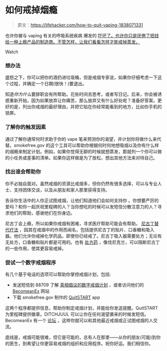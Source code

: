 # 如何戒掉烟瘾

> 原文：<https://lifehacker.com/how-to-quit-vaping-1838071331>

也许你被与 vaping 有关的呼吸系统疾病 爆发的 [吓坏了。也许你只是厌倦了把钱给一种上瘾产品的制造商。不管怎样，让我们看看怎样才能戒掉蒸发。](https://lifehacker.com/what-might-be-causing-the-vaping-illness-1837929828)

Watch

### 想办法

盛怒之下，你可以把你的酒扔进垃圾桶，但是戒烟专家说，如果你仔细考虑一下这个过程，并确定一个日期(很快！)要退出。

知道*你为什么*要辞职会有所帮助。花些时间去思考，或者写日记。后来，你会被诱惑重新开始，因为如果放弃让你痛苦，那么放弃又有什么好处呢？准备好答案。更好的是，列出你戒烟的最好理由，并把它贴在你经常能看到的地方，比如你手机的锁屏。

### 了解你的触发因素

通过了解你通常何时求助于你的 vape 笔来预测你的渴望，并计划你将做什么来代替。smokefree.gov 的这个工具可以帮助你根据何时何地想吸烟以及你有什么样的烟瘾来制定计划。例如，如果你觉得无聊的时候就想蒸发，那就列一个你可以做的小任务或差事的清单。如果你这样做是为了放松，想出其他方法来对待自己。

### 找出谁会帮助你

你不必独自面对。虽然戒烟的资源比戒烟多，但你仍然有很多选择，可以与专业人士、支持团体交谈，以及从朋友和家人那里获得支持。

告诉你生活中的人你正试图戒烟，让他们知道他们会如何支持你 。你想要严厉的爱吗？和你一起庆祝里程碑的人？当你想吃的时候可以发短信分散注意力的人？寻求他们的帮助，感谢他们在你身边。

尼古丁会上瘾，所以如果你戒烟有困难，寻求医疗帮助可能会有帮助。 [尼古丁替代疗法](https://medlineplus.gov/ency/article/007438.htm) ，因其在戒烟中的作用而闻名，包括提供尼古丁的贴片、口香糖和吸入器。他们允许你戒掉化学药品，即使你已经戒了。尼古丁吸入器需要处方；无论有无处方，口香糖和贴片都是可用的。也有 [处方药](https://www.cancer.org/healthy/stay-away-from-tobacco/guide-quitting-smoking/prescription-drugs-to-help-you-quit-smoking.html) ，像伐尼克兰，可以阻断尼古丁的一些作用，使其更容易戒掉。

### 尝试一个数字戒烟程序

有几个基于电话的选项可以帮助你掌控戒烟计划，包括:

*   发送短信到 88709 了解 [真相倡议的数字戒烟计划](https://www.thetruth.com/articles/hot-topic/quit-vaping) ，或者访问他们的 [BecomeanEx](https://www.becomeanex.org) 网站
*   下载 smokefree.gov 制作的 [QuitSTART](https://teen.smokefree.gov/become-smokefree/quitstart-app) app

这两个程序都提供信息，帮助你制定戒烟计划，并能给你发送提醒。QuitSTART 为里程碑提供徽章。DITCHJUUL 可以让你在任何渴望袭来的时候发短信。BecomeanEx 有一个 [论坛](https://excommunity.becomeanex.org/) ，这样你就可以和其他最近戒烟或正试图戒烟的人交流。

底线是，戒烟可能很难，但它是可能的，总有人在那里——从你的朋友(可能)到你的医生，到希望让你更容易戒烟的组织和应用程序。祝你好运。我们相信你。